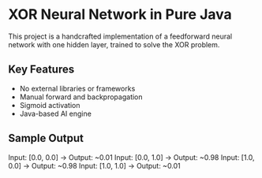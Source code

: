 # XOR Neural Network in Pure Java

This project is a handcrafted implementation of a feedforward neural network with one hidden layer, trained to solve the XOR problem.

## Key Features
- No external libraries or frameworks
- Manual forward and backpropagation
- Sigmoid activation
- Java-based AI engine

## Sample Output
Input: [0.0, 0.0] → Output: ~0.01
Input: [0.0, 1.0] → Output: ~0.98
Input: [1.0, 0.0] → Output: ~0.98
Input: [1.0, 1.0] → Output: ~0.01
